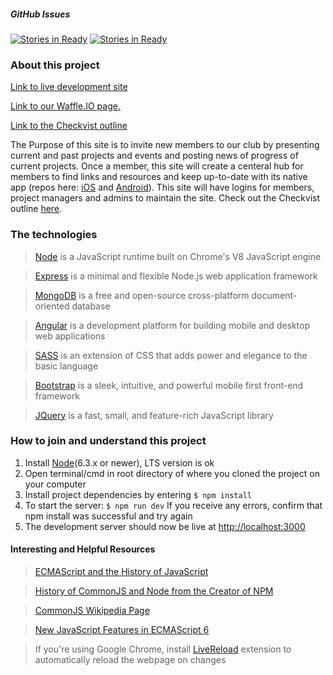 ##### GitHub Issues
[![Stories in Ready](https://badge.waffle.io/SRJC-Computer-Science-Club/CS-Website.png?label=todo&title=Todo)](http://waffle.io/SRJC-Computer-Science-Club/CS-Website) [![Stories in Ready](https://badge.waffle.io/SRJC-Computer-Science-Club/CS-Website.png?label=in+progress&title=In-Progress)](http://waffle.io/SRJC-Computer-Science-Club/CS-Website)

### About this project

[Link to live development site][site]

[Link to our Waffle.IO page.](https://waffle.io/SRJC-Computer-Science-Club/CS-Website)

[Link to the Checkvist outline](https://checkvist.com/checklists/563656-csc-cs-site)

The Purpose of this site is to invite new members to our club by presenting current and past projects and events and posting news of progress of current projects. Once a member, this site will create a centeral hub for members to find links and resources and keep up-to-date with its native app (repos here: [iOS][ios repo] and [Android][android repo]). This site will have logins for members, project managers and admins to maintain the site. Check out the Checkvist outline [here][checkvist].

### The technologies
>[Node][node] is  a JavaScript runtime built on Chrome's V8 JavaScript engine

>[Express][express] is a minimal and flexible Node.js web application framework

>[MongoDB][mongodb] is a free and open-source cross-platform document-oriented database

>[Angular][angular] is a development platform for building mobile and desktop web applications

>[SASS][sass] is an extension of CSS that adds power and elegance to the basic language

>[Bootstrap][bootstrap] is a sleek, intuitive, and powerful mobile first front-end framework

>[JQuery][jquery] is a fast, small, and feature-rich JavaScript library

### How to join and understand this project

1. Install [Node][node](6.3.x or newer), LTS version is ok
2. Open terminal/cmd in root directory of where you cloned the project on your computer
3. Install project dependencies by entering `$ npm install`
4. To start the server: `$ npm run dev` If you receive any errors, confirm that npm install was successful and try again
5. The development server should now be live at [http://localhost:3000](http://localhost:3000)

#### Interesting and Helpful Resources
>[ECMAScript and the History of JavaScript][ECMAScriptWikipedia]

>[History of CommonJS and Node from the Creator of NPM][CommonJSandNode]

>[CommonJS Wikipedia Page][CommonJSWiki]

>[New JavaScript Features in ECMAScript 6][ES6Features]

>If you're using Google Chrome, install [LiveReload](https://chrome.google.com/webstore/detail/livereload/jnihajbhpnppcggbcgedagnkighmdlei?hl=en) extension to automatically reload the webpage on changes

[//]: # (These are reference links used in the body of this note and get stripped out when the markdown processor does its job. There is no need to format nicely because it shouldn't be seen. Thanks SO - http://stackoverflow.com/questions/4823468/store-comments-in-markdown-syntax)

   [site]: <https://srjc-cs-website.herokuapp.com/>
   [ios repo]: <https://github.com/SRJC-Computer-Science-Club/cs-app-ios>
   [android repo]: <https://github.com/SRJC-Computer-Science-Club/cs-app-android>
   [checkvist]: <https://checkvist.com/checklists/563656-csc-cs-website>
   [node]: <https://nodejs.org/en/>
   [sass]: <http://sass-lang.com/>
   [express]: <http://expressjs.com/>
   [angular]: <https://angular.io/>
   [mongodb]: <https://www.mongodb.com/>
   [bootstrap]: <http://getbootstrap.com/>
   [jquery]: <http://jquery.com>
   [waffle.io]: <https://waffle.io/SRJC-Computer-Science-Club/CS-Website>
   [ECMAScriptWikipedia]: <https://en.wikipedia.org/wiki/ECMAScript>
   [CommonJSandNode]: <https://github.com/nodejs/node-v0.x-archive/issues/5132#issuecomment-15432598>
   [CommonJSWiki]: <https://en.wikipedia.org/wiki/CommonJS>
   [ES6Features]: <https://github.com/lukehoban/es6features>
   [BabelHistory]: <https://medium.com/@sebmck/2015-in-review-51ac7035e272#.v0sr6m2mw>
